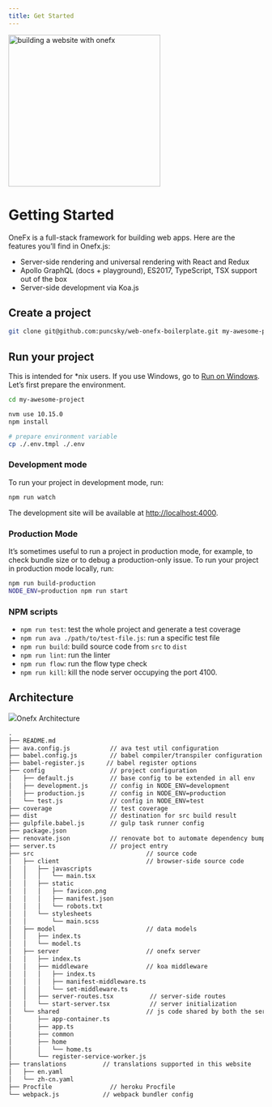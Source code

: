 ```yaml
---
title: Get Started
---
```


<img style="height: 300px;" src="https://res.cloudinary.com/dohtidfqh/image/upload/v1558777067/web-guiguio/building-website.svg" alt="building a website with onefx"/>

# Getting Started

OneFx is a full-stack framework for building web apps. Here are the features you’ll find in Onefx.js:

* Server-side rendering and universal rendering with React and Redux
* Apollo GraphQL (docs + playground), ES2017, TypeScript, TSX support out of the box
* Server-side development via Koa.js

## Create a project

```bash
git clone git@github.com:puncsky/web-onefx-boilerplate.git my-awesome-project
```

## Run your project
This is intended for *nix users. If you use Windows, go to [Run on Windows](/onefx/guides.html#run-on-windows). Let’s first prepare the environment.

```bash
cd my-awesome-project

nvm use 10.15.0
npm install

# prepare environment variable
cp ./.env.tmpl ./.env
```

### Development mode
To run your project in development mode, run:

```bash
npm run watch
```

The development site will be available at [http://localhost:4000](http://localhost:4000).

### Production Mode
It’s sometimes useful to run a project in production mode, for example, to check bundle size or to debug a production-only issue. To run your project in production mode locally, run:

```bash
npm run build-production
NODE_ENV=production npm run start
```

### NPM scripts

* `npm run test`: test the whole project and generate a test coverage
* `npm run ava ./path/to/test-file.js`: run a specific test file
* `npm run build`: build source code from `src` to `dist`
* `npm run lint`: run the linter
* `npm run flow`: run the flow type check
* `npm run kill`: kill the node server occupying the port 4100.

## Architecture
![](https://res.cloudinary.com/dohtidfqh/image/upload/v1546379050/web-guiguio/onefx-architecture.png)Onefx Architecture

```txt
.
├── README.md
├── ava.config.js           // ava test util configuration
├── babel.config.js         // babel compiler/transpiler configuration
├── babel-register.js      // babel register options
├── config                  // project configuration
│   ├── default.js          // base config to be extended in all env
│   ├── development.js      // config in NODE_ENV=development
│   ├── production.js       // config in NODE_ENV=production
│   └── test.js             // config in NODE_ENV=test
├── coverage                // test coverage
├── dist                    // destination for src build result
├── gulpfile.babel.js       // gulp task runner config
├── package.json
├── renovate.json           // renovate bot to automate dependency bumps
├── server.ts               // project entry
├── src                               // source code
│   ├── client                        // browser-side source code
│   │   ├── javascripts
│   │   │   └── main.tsx
│   │   ├── static
│   │   │   ├── favicon.png
│   │   │   ├── manifest.json
│   │   │   └── robots.txt
│   │   └── stylesheets
│   │       └── main.scss
│   ├── model                         // data models
│   │   ├── index.ts
│   │   └── model.ts
│   ├── server                        // onefx server
│   │   ├── index.ts
│   │   ├── middleware                // koa middleware
│   │   │   ├── index.ts
│   │   │   ├── manifest-middleware.ts
│   │   │   └── set-middleware.ts
│   │   ├── server-routes.tsx          // server-side routes
│   │   └── start-server.tsx           // server initialization
│   └── shared                        // js code shared by both the server and the client
│       ├── app-container.ts
│       ├── app.ts
│       ├── common
│       ├── home
│       │   └── home.ts
│       └── register-service-worker.js
├── translations          // translations supported in this website
│   ├── en.yaml
│   └── zh-cn.yaml
├── Procfile                // heroku Procfile
└── webpack.js            // webpack bundler config
```

